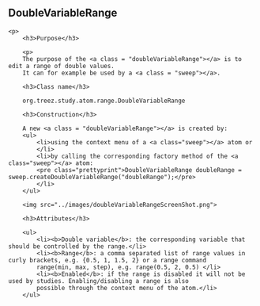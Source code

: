 <h2>DoubleVariableRange</h2>
	
	<p>
		<h3>Purpose</h3>
		
		<p>
		The purpose of the <a class = "doubleVariableRange"></a> is to edit a range of double values. 
		It can for example be used by a <a class = "sweep"></a>. 
						
		<h3>Class name</h3>
		
		org.treez.study.atom.range.DoubleVariableRange
		
		<h3>Construction</h3>
		
		A new <a class = "doubleVariableRange"></a> is created by: 
		<ul>
			<li>using the context menu of a <a class="sweep"></a> atom or
			</li>
			<li>by calling the corresponding factory method of the <a class="sweep"></a> atom:	
			<pre class="prettyprint">DoubleVariableRange doubleRange = sweep.createDoubleVariableRange("doubleRange");</pre>	     
			</li>
		</ul>
						
		<img src="../images/doubleVariableRangeScreenShot.png">
								
		<h3>Attributes</h3>
		
		<ul>
			<li><b>Double variable</b>: the corresponding variable that should be controlled by the range.</li>
			<li><b>Range</b>: a comma separated list of range values in curly brackets, e.g. {0.5, 1, 1.5, 2} or a range command
			range(min, max, step), e.g. range(0.5, 2, 0.5) </li>	
			<li><b>Enabled</b>: if the range is disabled it will not be used by studies. Enabling/disabling a range is also
			possible through the context menu of the atom.</li>			
		</ul>
				
</p>